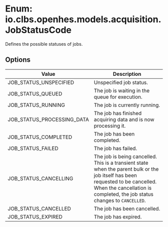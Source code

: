 # Enum: io.clbs.openhes.models.acquisition.JobStatusCode

Defines the possible statuses of jobs.

## Options

| Value | Description |
| --- | --- |
| JOB_STATUS_UNSPECIFIED | Unspecified job status. |
| JOB_STATUS_QUEUED | The job is waiting in the queue for execution. |
| JOB_STATUS_RUNNING | The job is currently running. |
| JOB_STATUS_PROCESSING_DATA | The job has finished acquiring data and is now processing it. |
| JOB_STATUS_COMPLETED | The job has been completed. |
| JOB_STATUS_FAILED | The job has failed. |
| JOB_STATUS_CANCELLING | The job is being cancelled. This is a transient state when the parent bulk or the job itself has been requested to be cancelled. When the cancellation is completed, the job status changes to `CANCELLED`. |
| JOB_STATUS_CANCELLED | The job has been cancelled. |
| JOB_STATUS_EXPIRED | The job has expired. |
